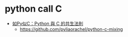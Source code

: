 # python call C

* [如Py似C：Python 與 C 的共生法則](https://medium.com/pyladies-taiwan/%E5%A6%82py%E4%BC%BCc-python-%E8%88%87-c-%E7%9A%84%E5%85%B1%E7%94%9F%E6%B3%95%E5%89%87-568add0ba5b8)
    * https://github.com/pyliaorachel/python-c-mixing